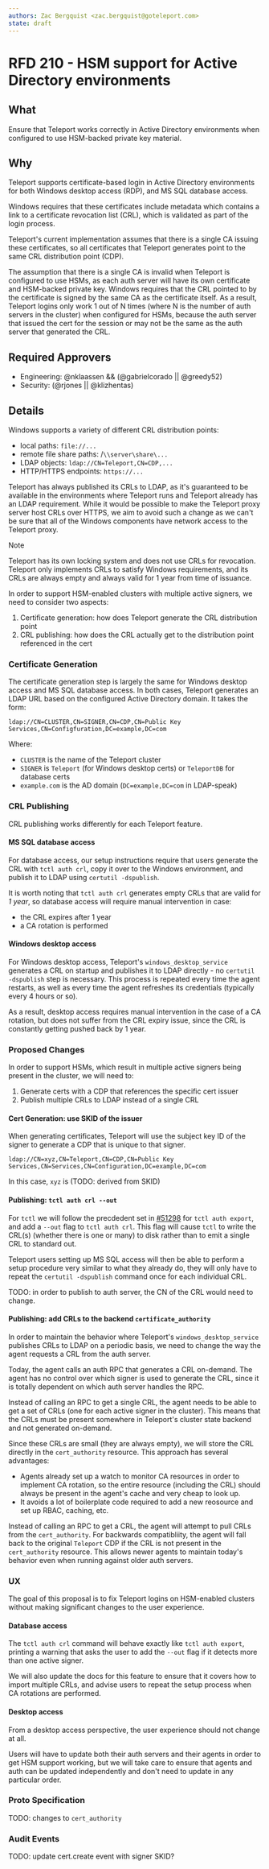 ```yaml
---
authors: Zac Bergquist <zac.bergquist@goteleport.com>
state: draft
---
```


# RFD 210 - HSM support for Active Directory environments

## What

Ensure that Teleport works correctly in Active Directory environments
when configured to use HSM-backed private key material.

## Why

Teleport supports certificate-based login in Active Directory environments for
both Windows desktop access (RDP), and MS SQL database access.

Windows requires that these certificates include metadata which contains a link
to a certificate revocation list (CRL), which is validated as part of the login
process.

Teleport's current implementation assumes that there is a single CA issuing
these certificates, so all certificates that Teleport generates point to the
same CRL distribution point (CDP).

The assumption that there is a single CA is invalid when Teleport is configured
to use HSMs, as each auth server will have its own certificate and HSM-backed
private key. Windows requires that the CRL pointed to by the certificate is
signed by the same CA as the certificate itself. As a result, Teleport logins
only work 1 out of N times (where N is the number of auth servers in the
cluster) when configured for HSMs, because the auth server that issued the
cert for the session or may not be the same as the auth server that generated
the CRL.

## Required Approvers

* Engineering: @nklaassen && (@gabrielcorado || @greedy52)
* Security: (@rjones || @klizhentas)

## Details

Windows supports a variety of different CRL distribution points:

- local paths: `file://...`
- remote file share paths: /`\\server\share\...`
- LDAP objects: `ldap://CN=Teleport,CN=CDP,...`
- HTTP/HTTPS endpoints: `https://...`

Teleport has always published its CRLs to LDAP, as it's guaranteed to be
available in the environments where Teleport runs and Teleport already has an
LDAP requirement. While it would be possible to make the Teleport proxy server
host CRLs over HTTPS, we aim to avoid such a change as we can't be sure that all
of the Windows components have network access to the Teleport proxy.

> [!NOTE]
> Teleport has its own locking system and does not use CRLs for revocation.
> Teleport only implements CRLs to satisfy Windows requirements, and its CRLs
> are always empty and always valid for 1 year from time of issuance.

In order to support HSM-enabled clusters with multiple active signers, we need
to consider two aspects:

1. Certificate generation: how does Teleport generate the CRL distribution point
2. CRL publishing: how does the CRL actually get to the distribution point referenced in the cert

### Certificate Generation

The certificate generation step is largely the same for Windows desktop access
and MS SQL database access. In both cases, Teleport generates an LDAP URL based
on the configured Active Directory domain. It takes the form:

```
ldap://CN=CLUSTER,CN=SIGNER,CN=CDP,CN=Public Key Services,CN=Configfuration,DC=example,DC=com
```

Where:
- `CLUSTER` is the name of the Teleport cluster
- `SIGNER` is `Teleport` (for Windows desktop certs) or `TeleportDB` for database certs
- `example.com` is the AD domain (`DC=example,DC=com` in LDAP-speak)

### CRL Publishing

CRL publishing works differently for each Teleport feature.

#### MS SQL database access

For database access, our setup instructions require that users generate the CRL
with `tctl auth crl`, copy it over to the Windows environment, and publish it to
LDAP using `certutil -dspublish`.

It is worth noting that `tctl auth crl` generates empty CRLs that are valid for _1 year_,
so database access will require manual intervention in case:

- the CRL expires after 1 year
- a CA rotation is performed

#### Windows desktop access

For Windows desktop access, Teleport's `windows_desktop_service` generates a CRL
on startup and publishes it to LDAP directly - no `certutil -dspublish` step is
necessary. This process is repeated every time the agent restarts, as well as
every time the agent refreshes its credentials (typically every 4 hours or so).

As a result, desktop access requires manual intervention in the case of a CA rotation,
but does not suffer from the CRL expiry issue, since the CRL is constantly getting
pushed back by 1 year.

### Proposed Changes

In order to support HSMs, which result in multiple active signers being present in the cluster,
we will need to:

1. Generate certs with a CDP that references the specific cert issuer
2. Publish multiple CRLs to LDAP instead of a single CRL

#### Cert Generation: use SKID of the issuer

When generating certificates, Teleport will use the subject key ID of the signer to
generate a CDP that is unique to that signer.

```
ldap://CN=xyz,CN=Teleport,CN=CDP,CN=Public Key Services,CN=Services,CN=Configuration,DC=example,DC=com
```

In this case, `xyz` is (TODO: derived from SKID)

#### Publishing: `tctl auth crl --out`

For `tctl` we will follow the precdedent set in
[#51298](https://github.com/gravitational/teleport/pull/51298) for `tctl auth
export`, and add a `--out` flag to `tctl auth crl`. This flag will cause `tctl`
to write the CRL(s) (whether there is one or many) to disk rather than to emit a
single CRL to standard out.

Teleport users setting up MS SQL access will then be able to perform a setup
procedure very similar to what they already do, they will only have to repeat
the `certutil -dspublish` command  once for each individual CRL.

TODO: in order to publish to auth server, the CN of the CRL would need to change.

#### Publishing: add CRLs to the backend `certificate_authority`

In order to maintain the behavior where Teleport's `windows_desktop_service`
publishes CRLs to LDAP on a periodic basis, we need to change the way the agent
requests a CRL from the auth server.

Today, the agent calls an auth RPC that generates a CRL on-demand. The agent has
no control over which signer is used to generate the CRL, since it is totally
dependent on which auth server handles the RPC.

Instead of calling an RPC to get a single CRL, the agent needs to be able to get
a set of CRLs (one for each active signer in the cluster). This means that the
CRLs must be present somewhere in Teleport's cluster state backend and not
generated on-demand.

Since these CRLs are small (they are always empty), we will store the CRL
directly in the `cert_authority` resource. This approach has several advantages:

- Agents already set up a watch to monitor CA resources in order to implement CA rotation,
  so the entire resource (including the CRL) should always be present in the agent's cache
  and very cheap to look up.
- It avoids a lot of boilerplate code required to add a new reosource and set up RBAC, caching, etc.

Instead of calling an RPC to get a CRL, the agent will attempt to pull CRLs from
the `cert_authority`. For backwards compatibliity, the agent will fall back to
the original `Teleport` CDP if the CRL is not present in the `cert_authority`
resource. This allows newer agents to maintain today's behavior even when running
against older auth servers.

### UX

The goal of this proposal is to fix Teleport logins on HSM-enabled clusters without making
significant changes to the user experience.

#### Database access

The `tctl auth crl` command will behave exactly like `tctl auth export`, printing a warning
that asks the user to add the `--out` flag if it detects more than one active signer.

We will also update the docs for this feature to ensure that it covers how to
import multiple CRLs, and advise users to repeat the setup process when CA
rotations are performed.

#### Desktop access

From a desktop access perspective, the user experience should not change at all.

Users will have to update both their auth servers and their agents in order to get
HSM support working, but we will take care to ensure that agents and auth can be
updated independently and don't need to update in any particular order.

### Proto Specification

TODO: changes to `cert_authority`

### Audit Events

TODO: update cert.create event with signer SKID?
